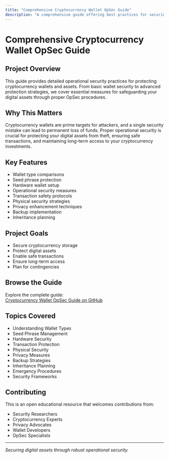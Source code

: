 ```yaml
---
title: "Comprehensive Cryptocurrency Wallet OpSec Guide"
description: "A comprehensive guide offering best practices for securing your cryptocurrency wallets through robust operational security (OpSec) measures"
---
```


# Comprehensive Cryptocurrency Wallet OpSec Guide

## Project Overview
This guide provides detailed operational security practices for protecting cryptocurrency wallets and assets. From basic wallet security to advanced protection strategies, we cover essential measures for safeguarding your digital assets through proper OpSec procedures.

## Why This Matters
Cryptocurrency wallets are prime targets for attackers, and a single security mistake can lead to permanent loss of funds. Proper operational security is crucial for protecting your digital assets from theft, ensuring safe transactions, and maintaining long-term access to your cryptocurrency investments.

## Key Features
- Wallet type comparisons
- Seed phrase protection
- Hardware wallet setup
- Operational security measures
- Transaction safety protocols
- Physical security strategies
- Privacy enhancement techniques
- Backup implementation
- Inheritance planning

## Project Goals
- Secure cryptocurrency storage
- Protect digital assets
- Enable safe transactions
- Ensure long-term access
- Plan for contingencies

## Browse the Guide
Explore the complete guide:  
[Cryptocurrency Wallet OpSec Guide on GitHub](https://github.com/iAnonymous3000/cryptocurrency-wallet-opsec)

## Topics Covered
- Understanding Wallet Types
- Seed Phrase Management
- Hardware Security
- Transaction Protection
- Physical Security
- Privacy Measures
- Backup Strategies
- Inheritance Planning
- Emergency Procedures
- Security Frameworks

## Contributing
This is an open educational resource that welcomes contributions from:
- Security Researchers
- Cryptocurrency Experts
- Privacy Advocates
- Wallet Developers
- OpSec Specialists

---

*Securing digital assets through robust operational security.*
